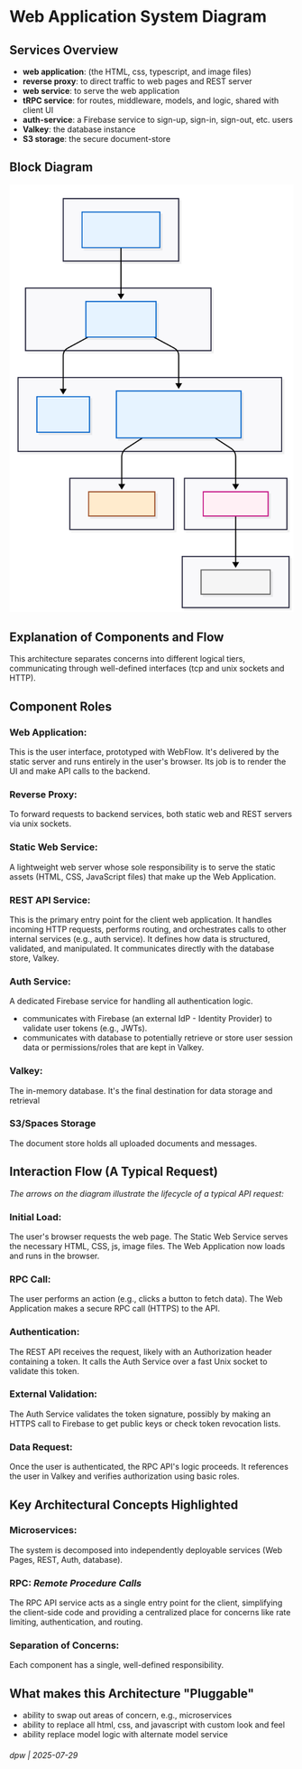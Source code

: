 # Web Application System Diagram

## Services Overview

* **web application**: (the HTML, css, typescript, and image files)
* **reverse proxy**: to direct traffic to web pages and REST server
* **web service**: to serve the web application
* **tRPC service**: for routes, middleware, models, and logic, shared with client UI
* **auth-service**: a Firebase service to sign-up, sign-in, sign-out, etc. users
* **Valkey**: the database instance
* **S3 storage**: the secure document-store

## Block Diagram

![](./web-app-system-diagram.svg)

## Explanation of Components and Flow

This architecture separates concerns into different logical tiers, communicating through well-defined interfaces (tcp and unix sockets and HTTP).

## **Component Roles**

### Web Application: 

This is the user interface, prototyped with WebFlow. It's delivered by the static server and runs entirely in the user's browser. Its job is to render the UI and make API calls to the backend.

### Reverse Proxy: 

To forward requests to backend services, both static web and REST servers via unix sockets.

### Static Web Service: 

A lightweight web server whose sole responsibility is to serve the static assets (HTML, CSS, JavaScript files) that make up the Web Application.

### REST API Service: 

This is the primary entry point for the client web application. It handles incoming HTTP requests, performs routing, and orchestrates calls to other internal services (e.g., auth service).
It defines how data is structured, validated, and manipulated. It communicates directly with the database store, Valkey.

### Auth Service: 

A dedicated Firebase service for handling all authentication logic.

* communicates with Firebase (an external IdP - Identity Provider) to validate user tokens (e.g., JWTs).
* communicates with database to potentially retrieve or store user session data or permissions/roles that are kept in Valkey.


### Valkey: 

The in-memory database. It's the final destination for data storage and retrieval

### S3/Spaces Storage

The document store holds all uploaded documents and messages.

## **Interaction Flow (A Typical Request)**

_The arrows on the diagram illustrate the lifecycle of a typical API request:_

### Initial Load: 

The user's browser requests the web page. The Static Web Service serves the necessary HTML, CSS, js, image files. The Web Application now loads and runs in the browser.

### RPC Call: 

The user performs an action (e.g., clicks a button to fetch data). The Web Application makes a secure RPC call (HTTPS) to the API.

### Authentication: 

The REST API receives the request, likely with an Authorization header containing a token. It calls the Auth Service over a fast Unix socket to validate this token.

### External Validation: 

The Auth Service validates the token signature, possibly by making an HTTPS call to Firebase to get public keys or check token revocation lists.

### Data Request: 

Once the user is authenticated, the RPC API's logic proceeds. It references the user in Valkey and verifies authorization using basic roles.

## Key Architectural Concepts Highlighted

### Microservices: 

The system is decomposed into independently deployable services (Web Pages, REST, Auth, database).

### RPC: _Remote Procedure Calls_ 

The RPC API service acts as a single entry point for the client, simplifying the client-side code and providing a centralized place for concerns like rate limiting, authentication, and routing.

### Separation of Concerns: 

Each component has a single, well-defined responsibility.


## What makes this Architecture "Pluggable"

* ability to swap out areas of concern, e.g., microservices
* ability to replace all html, css, and javascript with custom look and feel
* ability replace model logic with alternate model service

###### dpw | 2025-07-29

